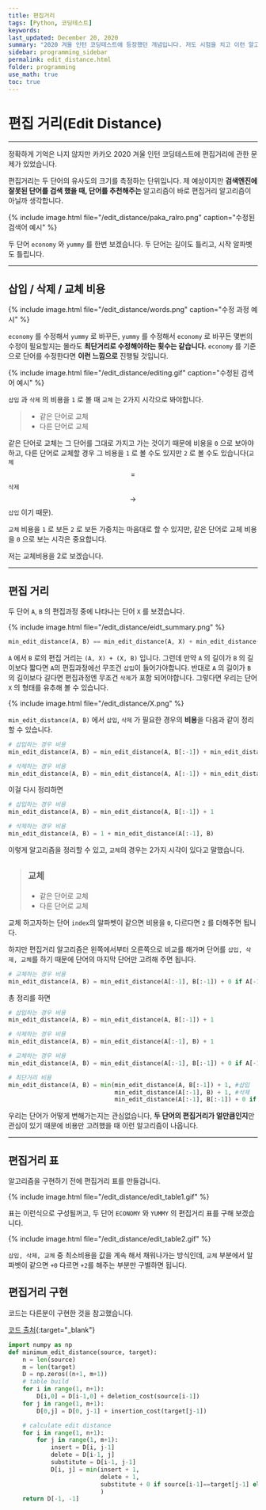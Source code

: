 ```yaml
---
title: 편집거리
tags: [Python, 코딩테스트]
keywords:
last_updated: December 20, 2020
summary: "2020 겨울 인턴 코딩테스트에 등장했던 개념입니다. 저도 시험을 치고 이런 알고리즘도 있구나하고 깨닫고 공부하게 되었습니다."
sidebar: programming_sidebar
permalink: edit_distance.html
folder: programming
use_math: true
toc: true
---
```

# 편집 거리(Edit Distance)
---
정확하게 기억은 나지 않지만 카카오 2020 겨울 인턴 코딩테스트에 편집거리에 관한 문제가 있었습니다.  

편집거리는 두 단어의 유사도의 크기를 측정하는 단위입니다. 제 예상이지만 **검색엔진에 잘못된 단어를 검색 했을 때, 단어를 추천해주는** 알고리즘이 바로 편집거리 알고리즘이 아닐까 생각합니다.

{% include image.html file="/edit_distance/paka_ralro.png" caption="수정된 검색어 예시" %}

두 단어 `economy` 와 `yummy` 를 한번 보겠습니다. 두 단어는 길이도 틀리고, 시작 알파벳도 틀립니다.

---

## 삽입 / 삭제 / 교체 비용

{% include image.html file="/edit_distance/words.png" caption="수정 과정 예시" %}

`economy` 를 수정해서 `yummy` 로 바꾸든, `yummy` 를 수정해서 `economy` 로 바꾸든 몇번의 수정이 필요할지는 몰라도 **최단거리로 수정해야하는 횟수는 같습니다.** `economy` 를 기준으로 단어를 수정한다면 **이런 느낌으로** 진행될 것입니다.

{% include image.html file="/edit_distance/editing.gif" caption="수정된 검색어 예시" %}

`삽입` 과 `삭제` 의 비용을 `1` 로 볼 때 `교체` 는 2가지 시각으로 봐야합니다.

> * 같은 단어로 교체
> * 다른 단어로 교체

같은 단어로 교체는 그 단어를 그대로 가지고 가는 것이기 때문에 비용을 `0` 으로 보아야 하고, 다른 단어로 교체할 경우 그 비용을 `1` 로 볼 수도 있지만  `2` 로 볼 수도 있습니다(`교체`$$=$$ `삭제`$$\rightarrow$$`삽입` 이기 때문).  

`교체` 비용을 `1` 로 보든 `2` 로 보든 가중치는 마음대로 할 수 있지만, 같은 단어로 교체 비용을 `0` 으로 보는 시각은 중요합니다.  

저는 교체비용을 2로 보겠습니다.

---

## 편집 거리

두 단어 `A`, `B` 의 편집과정 중에 나타나는 단어 `X` 를 보겠습니다.

{% include image.html file="/edit_distance/eidt_summary.png" %}

```python
min_edit_distance(A, B) == min_edit_distance(A, X) + min_edit_distance(X, B)
```

`A` 에서 `B` 로의 편집 거리는 `(A, X) + (X, B)` 입니다. 그런데 만약 `A` 의 길이가 `B` 의 길이보다 짧다면 `A`의 편집과정에선 무조건 `삽입`이 들어가야합니다. 반대로 `A` 의 길이가 `B` 의 길이보다 길다면 편집과정엔 무조건 `삭제`가 포함 되어야합니다. 그렇다면 우리는 단어 `X` 의 형태를 유추해 볼 수 있습니다.

{% include image.html file="/edit_distance/X.png" %}

`min_edit_distance(A, B)` 에서 `삽입`, `삭제` 가 필요한 경우의 **비용**을 다음과 같이 정리 할 수 있습니다.

```python
# 삽입하는 경우 비용
min_edit_distance(A, B) = min_edit_distance(A, B[:-1]) + min_edit_distance(B[:-1], B)

# 삭제하는 경우 비용									
min_edit_distance(A, B) = min_edit_distance(A, A[:-1]) + min_edit_distance(A[:-1], B)
```

이걸 다시 정리하면

```python
# 삽입하는 경우 비용
min_edit_distance(A, B) = min_edit_distance(A, B[:-1]) + 1

# 삭제하는 경우 비용									
min_edit_distance(A, B) = 1 + min_edit_distance(A[:-1], B)
```

이렇게 알고리즘을 정리할 수 있고, `교체`의 경우는 2가지 시각이 있다고 말했습니다.

> ## `교체`
>
> * 같은 단어로 교체
> * 다른 단어로 교체

교체 하고자하는 단어 `index`의 알파벳이 같으면 비용을 `0`, 다르다면 `2` 를 더해주면 됩니다.  

하지만 편집거리 알고리즘은 왼쪽에서부터 오른쪽으로 비교를 해가며 단어를 `삽입, 삭제, 교체`를 하기 때문에 단어의 마지막 단어만 고려해 주면 됩니다.

```python
# 교체하는 경우 비용									
min_edit_distance(A, B) = min_edit_distance(A[:-1], B[:-1]) + 0 if A[-1]==B[-1] else 2
```

총 정리를 하면

```python
# 삽입하는 경우 비용
min_edit_distance(A, B) = min_edit_distance(A, B[:-1]) + 1

# 삭제하는 경우 비용									
min_edit_distance(A, B) = min_edit_distance(A[:-1], B) + 1

# 교체하는 경우 비용									
min_edit_distance(A, B) = min_edit_distance(A[:-1], B[:-1]) + 0 if A[-1]==B[-1] else 2

# 최단거리 비용
min_edit_distance(A, B) = min(min_edit_distance(A, B[:-1]) + 1, #삽입
                              min_edit_distance(A[:-1], B) + 1, #삭제
                              min_edit_distance(A[:-1], B[:-1]) + 0 if A[-1]==B[-1] else 2) # 교체
```

우리는 단어가 어떻게 변해가는지는 관심없습니다, **두 단어의 편집거리가 얼만큼인지**만 관심이 있기 때문에 비용만 고려했을 때 이런 알고리즘이 나옵니다.

---

## 편집거리 표

알고리즘을 구현하기 전에 편집거리 표를 만들겁니다.

{% include image.html file="/edit_distance/edit_table1.gif" %}

표는 이런식으로 구성될꺼고, 두 단어 `ECONOMY` 와 `YUMMY` 의 편집거리 표를 구해 보겠습니다.

{% include image.html file="/edit_distance/edit_table2.gif" %}

`삽입, 삭제, 교체` 중 최소비용을 값을 계속 해서 채워나가는 방식인데, `교체` 부분에서 알파벳이 같으면 `+0` 다르면 `+2`를 해주는 부분만 구별하면 됩니다.

## 편집거리 구현

코드는 다른분이 구현한 것을 참고했습니다.

[코드 출처](http://blog.naver.com/PostView.nhn?blogId=myincizor&logNo=221636314058){:target="_blank"}

```python
import numpy as np
def minimum_edit_distance(source, target):
    n = len(source)
    m = len(target)
    D = np.zeros((n+1, m+1))
    # table build
    for i in range(1, n+1):
        D[i,0] = D[i-1,0] + deletion_cost(source[i-1])
    for j in range(1, m+1):
        D[0,j] = D[0, j-1] + insertion_cost(target[j-1])

    # calculate edit distance
    for i in range(1, n+1):
        for j in range(1, m+1):
            insert = D[i, j-1]
            delete = D[i-1, j]
            substitute = D[i-1, j-1]
            D[i, j] = min(insert + 1,
                          delete + 1,
                          substitute + 0 if source[i-1]==target[j-1] else 2
                          )
    return D[-1, -1]
```
